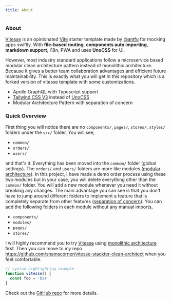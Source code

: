 ```yaml
---
title: About
---
```


<div class="text-center">
  <!-- You can use Vue components inside markdown -->
  <carbon-dicom-overlay class="mx-auto text-4xl" />
  <h3 class="mt-5">About</h3>
</div>

[Vitesse](https://github.com/antfu/vitesse) is an opinionated [Vite](https://github.com/vitejs/vite) starter template made by [@antfu](https://github.com/antfu) for mocking apps swiftly. With **file-based routing**, **components auto importing**, **markdown support**, I18n, PWA and uses **UnoCSS** for UI.

However, most industry standard applications follow a microservice based modular clean architecture pattern instead of monolithic architecture. Because it gives a better team collaboration advantages and efficient future maintainability. This is exactly what you will get in this repository which is a forked version of vitesse template with some customizations.

- Apollo GraphQL with Typescript support
- [Tailwind CSS V3](https://tailwindcss.com/) instead of [UnoCSS](https://github.com/unocss/unocss)
- Modular Architecture Pattern with separation of concern

### Quick Overview

First thing you will notice there are no `components/`, `pages/`, `stores/`, `styles/` folders under the `src/` folder. You will see,

- `common/`
- `orders/`
- `users/`

and that's it. Everything has been moved into the `common/` folder (global settings). The `orders/` and `users/` folders are more like modules ([modular architecture](https://en.wikipedia.org/wiki/Module_pattern)). In this project, I have made a demo order process using these two modules but in your case, you will delete everything other than the `common/` folder. You will add a new module whenever you need it without breaking any changes. The main advantage you can see is that you don't have to jump around different folders to implement a feature that is completely separate from other features ([separation of concern](https://en.wikipedia.org/wiki/Separation_of_concerns)). You can add the following folders in each module without any manual imports,

- `components/`
- `modules/`
- `pages/`
- `stores/`

I will highly recommend you to try [Vitesse](https://github.com/antfu/vitesse) using [monolithic architecture](https://en.wikipedia.org/wiki/Monolithic_application) first. Then you can move to my repo https://github.com/shamscorner/vitesse-stackter-clean-architect when you feel comfortable.

```js
// syntax highlighting example
function vitesse() {
  const foo = 'bar'
}
```

Check out the [GitHub repo](https://github.com/antfu/vitesse) for more details.
